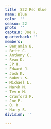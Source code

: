 ```yaml
---
title: S22 Rec Blue
name: Blue
color: ''
season: 22
photo: ''
captain: Joe H.
quarterback: ''
members:
- Benjamin B.
- Britt C.
- Anthony C.
- Sean D.
- JP H.
- Edward J.
- Josh K.
- Robert K.
- Michael L.
- Marek M.
- Tevin M.
- Crawford P.
- Joe P.
- Q. R.
- Harry S.
division: ''

---
```

